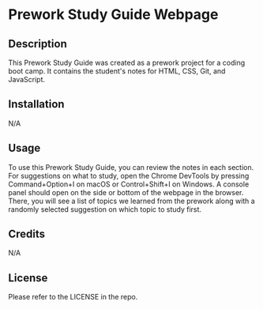 # Prework Study Guide Webpage

## Description

This Prework Study Guide was created as a prework project for a coding boot camp. It contains the student's notes for HTML, CSS, Git, and JavaScript.

## Installation

N/A

## Usage 

To use this Prework Study Guide, you can review the notes in each section. For suggestions on what to study, open the Chrome DevTools by pressing Command+Option+I on macOS or Control+Shift+I on Windows. A console panel should open on the side or bottom of the webpage in the browser. There, you will see a list of topics we learned from the prework along with a randomly selected suggestion on which topic to study first.

## Credits

N/A

## License

Please refer to the LICENSE in the repo.